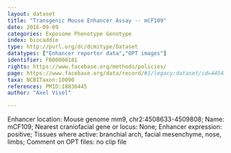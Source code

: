 ```yaml
---
layout: dataset  
title: "Transgenic Mouse Enhancer Assay -- mCF109"  
date: 2016-09-09  
categories: Exposome Phenotype Genotype  
index: biocaddie  
type: http://purl.org/dc/dcmitype/Dataset  
datatypes: ["Enhancer reporter data","OPT images"]  
identifier: FB00000181  
rights: https://www.facebase.org/methods/policies/  
page: https://www.facebase.org/data/record/#1/legacy:dataset/id=4454  
taxa: NCBITaxon:10090  
references: PMID:18836445  
author: "Axel Visel"  

---
```

 Enhancer location: Mouse genome mm9, chr2:4508633-4509808; Name: mCF109; Nearest craniofacial gene or locus: None; Enhancer expression: positive; Tissues where active: branchial arch, facial mesenchyme, nose, limbs; Comment on OPT files: no clip file   

